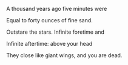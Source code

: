 A thousand years ago five minutes were

Equal to forty ounces of fine sand.

Outstare the stars. Infinite foretime and

Infinite aftertime: above your head

They close like giant wings, and you are dead.
